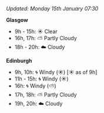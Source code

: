 *Updated: Monday 15th January 07:30*

**Glasgow**

* 9h - 15h: :sunny: Clear
* 16h, 17h: :partly_sunny: Partly Cloudy
* 18h - 20h: :cloud: Cloudy

**Edinburgh**

* 9h, 10h: :cyclone: Windy (:sunny:) [:sunny: as of 9h]
* 11h - 15h: :cyclone: Windy (:sunny:)
* 16h: :cyclone: Windy (:partly_sunny:)
* 17h, 18h: :partly_sunny: Partly Cloudy
* 19h, 20h: :cloud: Cloudy
